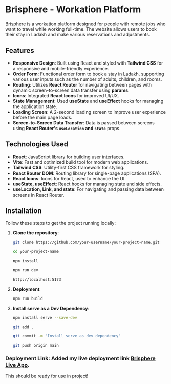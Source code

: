 
# Brisphere - Workation Platform

Brisphere is a workation platform designed for people with remote jobs who want to travel while working full-time. The website allows users to book their stay in Ladakh and make various reservations and adjustments.

## Features

- **Responsive Design**: Built using React and styled with **Tailwind CSS** for a responsive and mobile-friendly experience.
- **Order Form**: Functional order form to book a stay in Ladakh, supporting various user inputs such as the number of adults, children, and rooms.
- **Routing**: Utilizes **React Router** for navigating between pages with dynamic screen-to-screen data transfer using **params**.
- **Icons**: Integrated **React Icons** for improved UI/UX.
- **State Management**: Used **useState** and **useEffect** hooks for managing the application state.
- **Loading Screen**: A 2-second loading screen to improve user experience before the main page loads.
- **Screen-to-Screen Data Transfer**: Data is passed between screens using **React Router's `useLocation` and `state`** props.

## Technologies Used

- **React**: JavaScript library for building user interfaces.
- **Vite**: Fast and optimized build tool for modern web applications.
- **Tailwind CSS**: Utility-first CSS framework for styling.
- **React Router DOM**: Routing library for single-page applications (SPA).
- **React Icons**: Icons for React, used to enhance the UI.
- **useState, useEffect**: React hooks for managing state and side effects.
- **useLocation, Link, and state**: For navigating and passing data between screens in React Router.

## Installation

Follow these steps to get the project running locally:

1. **Clone the repository**:
   ```bash
   git clone https://github.com/your-username/your-project-name.git
   ```
   ```bash
   cd your-project-name
   ```
   ```bash
   npm install
   ```
   ```bash
   npm run dev
   ```
   ```bash
   http://localhost:5173
   ```
   
2. **Deployment**:
   ```bash
   npm run build
   ```
3. **Install serve as a Dev Dependency**:
   ```bash
   npm install serve --save-dev
   ```
   ```bash
   git add .
   ```
   ```bash
   git commit -m "Install serve as dev dependency"
   ```
   ```bash
   git push origin main
   ```

   


### Deployment Link: Added my live deployment link [Brisphere Live App](https://marketesq-react-app-2.onrender.com).


This should be ready for use in project!






